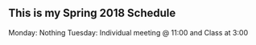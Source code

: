 ## This is my Spring 2018 Schedule
Monday: Nothing
Tuesday: Individual meeting @ 11:00 and Class at 3:00
